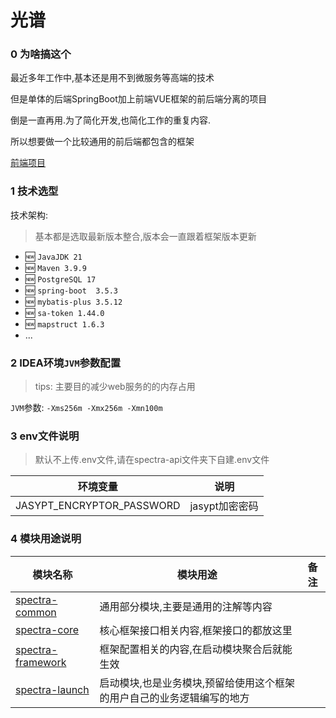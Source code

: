 # 光谱

### 0 为啥搞这个

最近多年工作中,基本还是用不到微服务等高端的技术

但是单体的后端SpringBoot加上前端VUE框架的前后端分离的项目

倒是一直再用.为了简化开发,也简化工作的重复内容.

所以想要做一个比较通用的前后端都包含的框架

[前端项目](https://github.com/yangxj96/spectra-web)

### 1 技术选型

技术架构:

> 基本都是选取最新版本整合,版本会一直跟着框架版本更新

- 🆕️  `JavaJDK 21`
- 🆕️  `Maven 3.9.9`
- 🆕️  `PostgreSQL 17`
- 🆕️  `spring-boot  3.5.3`
- 🆕️  `mybatis-plus 3.5.12`
- 🆕️  `sa-token 1.44.0`
- 🆕️  `mapstruct 1.6.3`
- ...

### 2 IDEA环境`JVM`参数配置

> tips: 主要目的减少web服务的的内存占用

`JVM`参数: `-Xms256m -Xmx256m -Xmn100m`

### 3 env文件说明

> 默认不上传.env文件,请在spectra-api文件夹下自建.env文件

| 环境变量                      | 说明         |
|---------------------------|------------|
| JASYPT_ENCRYPTOR_PASSWORD | jasypt加密密码 |

### 4 模块用途说明

| 模块名称                                   | 模块用途                                 | 备注 |
|----------------------------------------|--------------------------------------|----|
| [spectra-common](spectra-common)       | 通用部分模块,主要是通用的注解等内容                   |    |
| [spectra-core](spectra-core)           | 核心框架接口相关内容,框架接口的都放这里                 |    |
| [spectra-framework](spectra-framework) | 框架配置相关的内容,在启动模块聚合后就能生效               |    |
| [spectra-launch](spectra-launch)       | 启动模块,也是业务模块,预留给使用这个框架的用户自己的业务逻辑编写的地方 |    |

